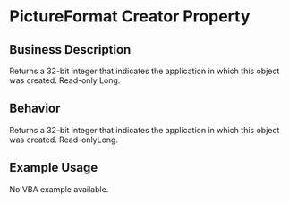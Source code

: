# PictureFormat Creator Property

## Business Description
Returns a 32-bit integer that indicates the application in which this object was created. Read-only Long.

## Behavior
Returns a 32-bit integer that indicates the application in which this object was created. Read-onlyLong.

## Example Usage
No VBA example available.